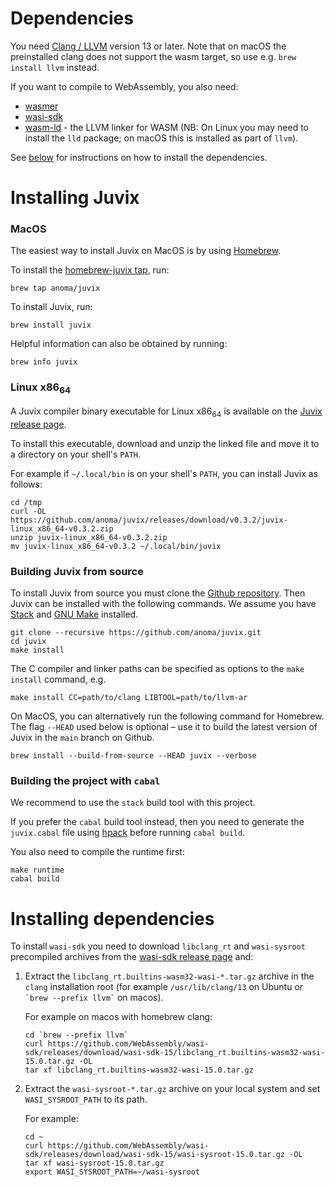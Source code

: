# Dependencies

You need [Clang / LLVM](https://releases.llvm.org/download.html) version
13 or later. Note that on macOS the preinstalled clang does not support
the wasm target, so use e.g. `brew install llvm` instead.

If you want to compile to WebAssembly, you also need:

- [wasmer](https://wasmer.io)
- [wasi-sdk](https://github.com/WebAssembly/wasi-sdk/releases)
- [wasm-ld](https://lld.llvm.org) - the LLVM linker for WASM (NB: On
  Linux you may need to install the `lld` package; on macOS this is
  installed as part of `llvm`).

See [below](./installing.md#installing-dependencies) for instructions on
how to install the dependencies.

# Installing Juvix

### MacOS

The easiest way to install Juvix on MacOS is by using
[Homebrew](https://brew.sh).

To install the [homebrew-juvix
tap](https://github.com/anoma/homebrew-juvix), run:

```shell
brew tap anoma/juvix
```

To install Juvix, run:

```shell
brew install juvix
```

Helpful information can also be obtained by running:

```shell
brew info juvix
```

### Linux x86<sub>64</sub>

A Juvix compiler binary executable for Linux x86<sub>64</sub> is
available on the [Juvix release
page](https://github.com/anoma/juvix/releases/latest).

To install this executable, download and unzip the linked file and move
it to a directory on your shell's `PATH`.

For example if `~/.local/bin` is on your shell's `PATH`, you can install
Juvix as follows:

```shell
cd /tmp
curl -OL https://github.com/anoma/juvix/releases/download/v0.3.2/juvix-linux_x86_64-v0.3.2.zip
unzip juvix-linux_x86_64-v0.3.2.zip
mv juvix-linux_x86_64-v0.3.2 ~/.local/bin/juvix
```

### Building Juvix from source

To install Juvix from source you must clone the [Github
repository](https://github.com/anoma/juvix.git). Then Juvix can be
installed with the following commands. We assume you have
[Stack](https://haskellstack.org) and [GNU
Make](https://www.gnu.org/software/make/) installed.

```shell
git clone --recursive https://github.com/anoma/juvix.git
cd juvix
make install
```

The C compiler and linker paths can be specified as options to the
`make install` command, e.g.

```shell
make install CC=path/to/clang LIBTOOL=path/to/llvm-ar
```

On MacOS, you can alternatively run the following command for Homebrew.
The flag `--HEAD` used below is optional – use it to build the latest
version of Juvix in the `main` branch on Github.

```shell
brew install --build-from-source --HEAD juvix --verbose
```

### Building the project with `cabal`

We recommend to use the `stack` build tool with this project.

If you prefer the `cabal` build tool instead, then you need to generate
the `juvix.cabal` file using [hpack](https://github.com/sol/hpack)
before running `cabal build`.

You also need to compile the runtime first:

```shell
make runtime
cabal build
```

# Installing dependencies

To install `wasi-sdk` you need to download `libclang_rt` and
`wasi-sysroot` precompiled archives from the [wasi-sdk release
page](https://github.com/WebAssembly/wasi-sdk/releases/) and:

1.  Extract the `libclang_rt.builtins-wasm32-wasi-*.tar.gz` archive in
    the `clang` installation root (for example `/usr/lib/clang/13` on
    Ubuntu or `` `brew --prefix llvm` `` on macos).

    For example on macos with homebrew clang:

    ```shell
    cd `brew --prefix llvm`
    curl https://github.com/WebAssembly/wasi-sdk/releases/download/wasi-sdk-15/libclang_rt.builtins-wasm32-wasi-15.0.tar.gz -OL
    tar xf libclang_rt.builtins-wasm32-wasi-15.0.tar.gz
    ```

2.  Extract the `wasi-sysroot-*.tar.gz` archive on your local system and
    set `WASI_SYSROOT_PATH` to its path.

    For example:

    ```shell
    cd ~
    curl https://github.com/WebAssembly/wasi-sdk/releases/download/wasi-sdk-15/wasi-sysroot-15.0.tar.gz -OL
    tar xf wasi-sysroot-15.0.tar.gz
    export WASI_SYSROOT_PATH=~/wasi-sysroot
    ```
